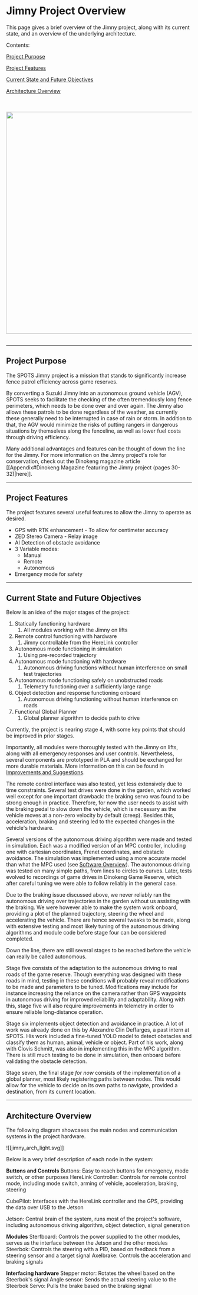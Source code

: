 
# Jimny Project Overview


This page gives a brief overview of the Jimny project, along with its current state, and an overview of the underlying architecture.

Contents:

[Project Purpose](https://github.com/Axel-Barbelanne/jimny-wiki/wiki/Jimny-Project-Overview#project-purpose)

[Project Features](https://github.com/Axel-Barbelanne/jimny-wiki/wiki/Jimny-Project-Overview#project-features)

[Current State and Future Objectives](https://github.com/Axel-Barbelanne/jimny-wiki/wiki/Jimny-Project-Overview#current-state-and-future-objectives)

[Architecture Overview](https://github.com/Axel-Barbelanne/jimny-wiki/wiki/Jimny-Project-Overview#architecture-overview)

<br>
<br>

<img src="https://github.com/Axel-Barbelanne/jimny-wiki/blob/main/images/matt_axel_jimny.JPG" alt="" width="600">

<br>
<br>

--- 

## Project Purpose

The SPOTS Jimny project is a mission that stands to significantly increase fence patrol efficiency across game reserves.

By converting a Suzuki Jimny into an autonomous ground vehicle (AGV), SPOTS seeks to facilitate the checking of the often tremendously long fence perimeters, which needs to be done over and over again. The Jimny also allows these patrols to be done regardless of the weather, as currently these generally need to be interrupted in case of rain or storm. In addition to that, the AGV would minimize the risks of putting rangers in dangerous situations by themselves along the fenceline, as well as lower fuel costs through driving efficiency.

Many additional advantages and features can be thought of down the line for the Jimny. For more information on the Jimny project's role for conservation, check out the Dinokeng magazine article [[Appendix#Dinokeng Magazine featuring the Jimny project (pages 30-32)|here]].


---

## Project Features

The project features several useful features to allow the Jimny to operate as desired.

- GPS with RTK enhancement - To allow for centimeter accuracy 
- ZED Stereo Camera - Relay image
- AI Detection of obstacle avoidance
- 3 Variable modes:
	- Manual
	- Remote
	- Autonomous
- Emergency mode for safety


----

## Current State and Future Objectives

Below is an idea of the major stages of the project:

1.  Statically functioning hardware
	1. All modules working with the Jimny on lifts 
2.  Remote control functioning with hardware
	1. Jimny controllable from the HereLink controller
3.  Autonomous mode functioning in simulation
	1. Using pre-recorded trajectory
4.  Autonomous mode functioning with hardware
	1. Autonomous driving functions without human interference on small test trajectories
5.  Autonomous mode functioning safely on unobstructed roads
	1. Telemetry functioning over a sufficiently large range
6.  Object detection and response functioning onboard
	1. Autonomous driving functioning without human interference on roads
7.  Functional Global Planner
	1. Global planner algorithm to decide path to drive

Currently, the project is nearing stage 4, with some key points that should be improved in prior stages.

Importantly, all modules were thoroughly tested with the Jimny on lifts, along with all emergency responses and user controls. Nevertheless, several components are prototyped in PLA and should be exchanged for more durable materials. More information on this can be found in [Improvements and Suggestions](Improvements-and-Suggestions). 

The remote control interface was also tested, yet less extensively due to time constraints. Several test drives were done in the garden, which worked well except for one important drawback: the braking servo was found to be strong enough in practice. Therefore, for now the user needs to assist with the braking pedal to slow down the vehicle, which is necessary as the vehicle moves at a non-zero velocity by default (creep). Besides this, acceleration, braking and steering led to the expected changes in the vehicle's hardware.

Several versions of the autonomous driving algorithm were made and tested in simulation. Each was a modified version of an MPC controller, including one with cartesian coordinates, Frenet coordinates, and obstacle avoidance. The simulation was implemented using a more accurate model than what the MPC used (see [Software Overview](Software-Overview)). The autonomous driving was tested on many simple paths, from lines to circles to curves. Later, tests evolved to recordings of game drives in Dinokeng Game Reserve, which after careful tuning we were able to follow reliably in the general case.

Due to the braking issue discussed above, we never reliably ran the autonomous driving over trajectories in the garden without us assisting with the braking. We were however able to make the system work onboard, providing a plot of the planned trajectory, steering the wheel and accelerating the vehicle. There are hence several tweaks to be made, along with extensive testing and most likely tuning of the autonomous driving algorithms and module code before stage four can be considered completed.

Down the line, there are still several stages to be reached before the vehicle can really be called autonomous.

Stage five consists of the adaptation to the autonomous driving to real roads of the game reserve. Though everything was designed with these roads in mind, testing in these conditions will probably reveal modifications to be made and parameters to be tuned. Modifications may include for instance increasing the reliance on the camera rather than GPS waypoints in autonomous driving for improved reliability and adaptability. Along with this, stage five will also require improvements in telemetry in order to ensure reliable long-distance operation.

Stage six implements object detection and avoidance in practice. A lot of work was already done on this by Alexandre Clin Deffarges, a past intern at SPOTS. His work included a fine-tuned YOLO model to detect obstacles and classify them as human, animal, vehicle or object. Part of his work, along with Clovis Schmitt, was also in implementing this in the MPC algorithm. There is still much testing to be done in simulation, then onboard before validating the obstacle detection.

Stage seven, the final stage *for now* consists of the implementation of a global planner, most likely registering paths between nodes. This would allow for the vehicle to decide on its own paths to navigate, provided a destination, from its current location.


---


## Architecture Overview


The following diagram showcases the main nodes and communication systems in the project hardware. 

![[jimny_arch_light.svg]]


Below is a very brief description of each node in the system:

**Buttons and Controls**
Buttons: Easy to reach buttons for emergency, mode switch, or other purposes
HereLink Controller: Controls for remote control mode, including mode switch, arming of vehicle, acceleration, braking, steering

CubePilot: Interfaces with the HereLink controller and the GPS, providing the data over USB to the Jetson

Jetson: Central brain of the system, runs most of the project's software, including autonomous driving algorithm, object detection, signal generation

**Modules**
Sterfboard: Controls the power supplied to the other modules, serves as the interface between the Jetson and the other modules
Steerbok: Controls the steering with a PID, based on feedback from a steering sensor and a target signal 
Axelbrake: Controls the acceleration and braking signals

**Interfacing hardware**
Stepper motor: Rotates the wheel based on the Steerbok's signal
Angle sensor: Sends the actual steering value to the Steerbok
Servo: Pulls the brake based on the braking signal 